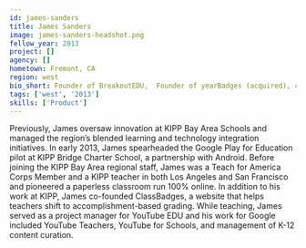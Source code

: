 ```yaml
---
id: james-sanders
title: James Sanders
image: james-sanders-headshot.png
fellow_year: 2013
project: []
agency: []
hometown: Fremont, CA
region: west
bio_short: Founder of BreakoutEDU,  Founder of yearBadges (acquired), co-developed the #FutureReady initiative and the White House Film Festival.
tags: ['west', '2013']
skills: ['Product']
---
```


Previously, James oversaw innovation at KIPP Bay Area Schools and managed the region’s blended learning and technology integration initiatives.  In early 2013, James spearheaded the Google Play for Education pilot at KIPP Bridge Charter School, a partnership with Android.  Before joining the KIPP Bay Area regional staff, James was a Teach for America Corps Member and a KIPP teacher in both Los Angeles and San Francisco and pioneered a paperless classroom run 100% online.  In addition to his work at KIPP, James co-founded ClassBadges, a website that helps teachers shift to accomplishment-based grading.  While teaching, James served as a project manager for YouTube EDU and his work for Google included YouTube Teachers, YouTube for Schools, and management of K-12 content curation.
